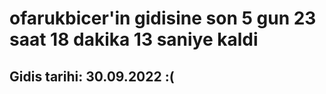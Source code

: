 # ofarukbicer'in gidisine son 5 gun 23 saat 18 dakika 13 saniye kaldi

## Gidis tarihi: 30.09.2022 :(
